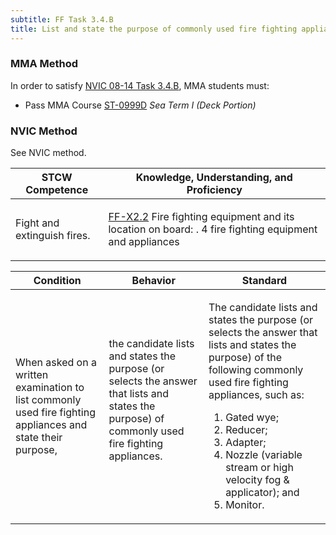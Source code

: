 ```yaml
---
subtitle: FF Task 3.4.B 
title: List and state the purpose of commonly used fire fighting appliances
---
```



### MMA Method

In order to satisfy  [NVIC 08-14  Task  3.4.B]({{site.baseurl}}/assets/images/nvic-08-14.pdf), MMA students must:

* Pass MMA Course [ST-0999D]( {{site.baseurl}}/courses/ST-0999D) *Sea Term I (Deck Portion)*


### NVIC Method

<a onclick="togglevisibility('nvic_methods')" >See NVIC method.</a>

<div id='nvic_methods' class='hide'>

<table>
<thead>
<tr>
<th class='forty'> STCW Competence </th>
<th class='sixty'> Knowledge, Understanding, and Proficiency </th>
</tr>
</thead>




<tbody>
<tr><td markdown='1'>

Fight and extinguish fires.

</td><td markdown='1'>

[FF-X2.2](../../tables/612.html#FF-X2.2) Fire fighting equipment and its location on board: . 4  fire fighting equipment and appliances

</td></tr>


</tbody>
</table>


<table>
<thead>
<tr><th class='twenty'>  Condition </th><th class='twenty'> Behavior </th><th  class='sixty'>Standard </th></tr>
</thead>
<tbody >



<tr><td markdown='1'>

When asked on a written examination to list commonly used fire fighting appliances and state their purpose,

</td><td markdown='1'>

the candidate lists and states the purpose (or selects the answer that lists and states the purpose) of commonly used fire fighting appliances.

<br>

<div class="tooltip">
<span class="tooltiptext">
</span>
</div>


</td><td markdown='1'>

The candidate lists and states the purpose (or selects the answer that lists and states the purpose) of the following commonly used fire fighting appliances, such as:
 
1.  Gated wye; 
2.  Reducer; 
3.  Adapter; 
4.  Nozzle (variable stream or high velocity fog & applicator); and 
5.  Monitor.

</td></tr>
</tbody>
</table>
</div>
